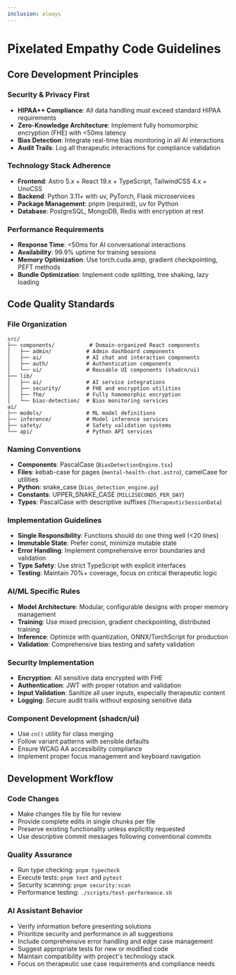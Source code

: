 ```yaml
---
inclusion: always
---
```


# Pixelated Empathy Code Guidelines

## Core Development Principles

### Security & Privacy First
- **HIPAA++ Compliance**: All data handling must exceed standard HIPAA requirements
- **Zero-Knowledge Architecture**: Implement fully homomorphic encryption (FHE) with <50ms latency
- **Bias Detection**: Integrate real-time bias monitoring in all AI interactions
- **Audit Trails**: Log all therapeutic interactions for compliance validation

### Technology Stack Adherence
- **Frontend**: Astro 5.x + React 19.x + TypeScript, TailwindCSS 4.x + UnoCSS
- **Backend**: Python 3.11+ with uv, PyTorch, Flask microservices
- **Package Management**: pnpm (required), uv for Python
- **Database**: PostgreSQL, MongoDB, Redis with encryption at rest

### Performance Requirements
- **Response Time**: <50ms for AI conversational interactions
- **Availability**: 99.9% uptime for training sessions
- **Memory Optimization**: Use torch.cuda.amp, gradient checkpointing, PEFT methods
- **Bundle Optimization**: Implement code splitting, tree shaking, lazy loading

## Code Quality Standards

### File Organization
```
src/
├── components/           # Domain-organized React components
│   ├── admin/           # Admin dashboard components
│   ├── ai/              # AI chat and interaction components
│   ├── auth/            # Authentication components
│   └── ui/              # Reusable UI components (shadcn/ui)
├── lib/
│   ├── ai/              # AI service integrations
│   ├── security/        # FHE and encryption utilities
│   ├── fhe/             # Fully homomorphic encryption
│   └── bias-detection/  # Bias monitoring services
ai/
├── models/              # ML model definitions
├── inference/           # Model inference services
├── safety/              # Safety validation systems
└── api/                 # Python API services
```

### Naming Conventions
- **Components**: PascalCase (`BiasDetectionEngine.tsx`)
- **Files**: kebab-case for pages (`mental-health-chat.astro`), camelCase for utilities
- **Python**: snake_case (`bias_detection_engine.py`)
- **Constants**: UPPER_SNAKE_CASE (`MILLISECONDS_PER_DAY`)
- **Types**: PascalCase with descriptive suffixes (`TherapeuticSessionData`)

### Implementation Guidelines
- **Single Responsibility**: Functions should do one thing well (<20 lines)
- **Immutable State**: Prefer const, minimize mutable state
- **Error Handling**: Implement comprehensive error boundaries and validation
- **Type Safety**: Use strict TypeScript with explicit interfaces
- **Testing**: Maintain 70%+ coverage, focus on critical therapeutic logic

### AI/ML Specific Rules
- **Model Architecture**: Modular, configurable designs with proper memory management
- **Training**: Use mixed precision, gradient checkpointing, distributed training
- **Inference**: Optimize with quantization, ONNX/TorchScript for production
- **Validation**: Comprehensive bias testing and safety validation

### Security Implementation
- **Encryption**: All sensitive data encrypted with FHE
- **Authentication**: JWT with proper rotation and validation
- **Input Validation**: Sanitize all user inputs, especially therapeutic content
- **Logging**: Secure audit trails without exposing sensitive data

### Component Development (shadcn/ui)
- Use `cn()` utility for class merging
- Follow variant patterns with sensible defaults
- Ensure WCAG AA accessibility compliance
- Implement proper focus management and keyboard navigation

## Development Workflow

### Code Changes
- Make changes file by file for review
- Provide complete edits in single chunks per file
- Preserve existing functionality unless explicitly requested
- Use descriptive commit messages following conventional commits

### Quality Assurance
- Run type checking: `pnpm typecheck`
- Execute tests: `pnpm test` and `pytest`
- Security scanning: `pnpm security:scan`
- Performance testing: `./scripts/test-performance.sh`

### AI Assistant Behavior
- Verify information before presenting solutions
- Prioritize security and performance in all suggestions
- Include comprehensive error handling and edge case management
- Suggest appropriate tests for new or modified code
- Maintain compatibility with project's technology stack
- Focus on therapeutic use case requirements and compliance needs